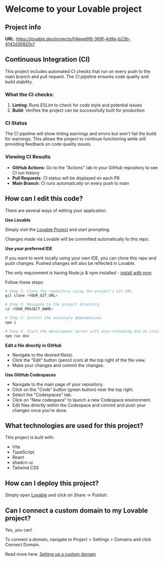 # Welcome to your Lovable project

## Project info

**URL**: https://lovable.dev/projects/04eee6f6-369f-4d9e-b23b-4142d36820cf

## Continuous Integration (CI)

This project includes automated CI checks that run on every push to the main branch and pull request. The CI pipeline ensures code quality and build stability.

### What the CI checks:

1. **Linting**: Runs ESLint to check for code style and potential issues
2. **Build**: Verifies the project can be successfully built for production

### CI Status

The CI pipeline will show linting warnings and errors but won't fail the build for warnings. This allows the project to continue functioning while still providing feedback on code quality issues.

### Viewing CI Results

- **GitHub Actions**: Go to the "Actions" tab in your GitHub repository to see CI run history
- **Pull Requests**: CI status will be displayed on each PR
- **Main Branch**: CI runs automatically on every push to main

## How can I edit this code?

There are several ways of editing your application.

**Use Lovable**

Simply visit the [Lovable Project](https://lovable.dev/projects/04eee6f6-369f-4d9e-b23b-4142d36820cf) and start prompting.

Changes made via Lovable will be committed automatically to this repo.

**Use your preferred IDE**

If you want to work locally using your own IDE, you can clone this repo and push changes. Pushed changes will also be reflected in Lovable.

The only requirement is having Node.js & npm installed - [install with nvm](https://github.com/nvm-sh/nvm#installing-and-updating)

Follow these steps:

```sh
# Step 1: Clone the repository using the project's Git URL.
git clone <YOUR_GIT_URL>

# Step 2: Navigate to the project directory.
cd <YOUR_PROJECT_NAME>

# Step 3: Install the necessary dependencies.
npm i

# Step 4: Start the development server with auto-reloading and an instant preview.
npm run dev
```

**Edit a file directly in GitHub**

- Navigate to the desired file(s).
- Click the "Edit" button (pencil icon) at the top right of the file view.
- Make your changes and commit the changes.

**Use GitHub Codespaces**

- Navigate to the main page of your repository.
- Click on the "Code" button (green button) near the top right.
- Select the "Codespaces" tab.
- Click on "New codespace" to launch a new Codespace environment.
- Edit files directly within the Codespace and commit and push your changes once you're done.

## What technologies are used for this project?

This project is built with:

- Vite
- TypeScript
- React
- shadcn-ui
- Tailwind CSS

## How can I deploy this project?

Simply open [Lovable](https://lovable.dev/projects/04eee6f6-369f-4d9e-b23b-4142d36820cf) and click on Share -> Publish.

## Can I connect a custom domain to my Lovable project?

Yes, you can!

To connect a domain, navigate to Project > Settings > Domains and click Connect Domain.

Read more here: [Setting up a custom domain](https://docs.lovable.dev/tips-tricks/custom-domain#step-by-step-guide)
